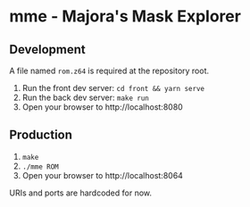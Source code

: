 # mme - Majora's Mask Explorer

## Development
A file named `rom.z64` is required at the repository root.

1. Run the front dev server: `cd front && yarn serve`
2. Run the back dev server: `make run`
3. Open your browser to http://localhost:8080

## Production
1. `make`
2. `./mme ROM`
3. Open your browser to http://localhost:8064

URIs and ports are hardcoded for now.

